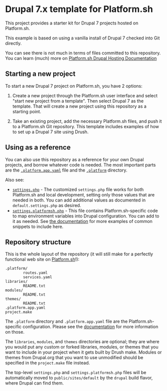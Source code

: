 # Drupal 7.x template for Platform.sh

This project provides a starter kit for Drupal 7 projects hosted on Platform.sh.

This example is based on using a vanilla install of Drupal 7 checked into Git directly.

You can see there is not much in terms of files committed to this repository. You can learn (much) more on [Platform.sh Drupal Hosting Documentation](https://docs.platform.sh/frameworks/drupal7.html)


## Starting a new project

To start a new Drupal 7 project on Platform.sh, you have 2 options:

1. Create a new project through the Platform.sh user interface and select "start new project from a template". Then select Drupal 7 as the template. That will create a new project using this repository as a starting point.

2. Take an existing project, add the necessary Platform.sh files, and push it to a Platform.sh Git repository. This template includes examples of how to set up a Drupal 7 site using Drush.

## Using as a reference


You can also use this repository as a reference for your own Drupal projects, and
borrow whatever code is needed.  The most important parts are the [`.platform.app.yaml`](/.platform.app.yaml) file and the [`.platform`](/.platform) directory.

Also see:

* [`settings.php`](/settings.php) - The customized `settings.php` file works for both Platform.sh and local development, setting only those values that are needed in both.  You can add additional values as documented in `default.settings.php` as desired.
* [`settings.platformsh.php`](/settings.platformsh.php) - This file contains Platform.sh-specific code to map environment variables into Drupal configuration.  You can add to it as needed. See [the documentation](https://docs.platform.sh/frameworks/drupal7.html) for more examples of common snippets to include here.

## Repository structure

This is the whole layout of the repository (it will still make for a perfectly functional web site on [Platform.sh](http://platform.sh)!):

```
.platform/
        routes.yaml
        services.yaml
libraries/
        README.txt
modules/
        README.txt
themes/
        README.txt
.platform.app.yaml
project.make
```

The `.platform` directory and `.platform.app.yaml` file are the Platform.sh-specific configuration.  Please see the [documentation](https://docs.platform.sh/) for more information on those.

The `libraries`, `modules`, and `themes` directories are optional; they are where you would put any custom or forked libraries, modules, or themes that you want to include in your project when it gets built by Drush make.  Modules or themes from Drupal.org that you want to use unmodified should be specified in the `project.make` file instead.

The top-level `settings.php` and `settings.platformsh.php` files will be automatically moved to `public/sites/default` by the `drupal` build flavor, where Drupal can find them.

